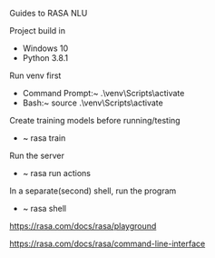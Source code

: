 Guides to RASA NLU

Project build in 
- Windows 10
- Python 3.8.1

Run venv first
- Command Prompt:~ .\venv\Scripts\activate
- Bash:~ source .\venv\Scripts\activate

Create training models before running/testing
- ~ rasa train

Run the server
- ~ rasa run actions

In a separate(second) shell, run the program
- ~ rasa shell

https://rasa.com/docs/rasa/playground

https://rasa.com/docs/rasa/command-line-interface
